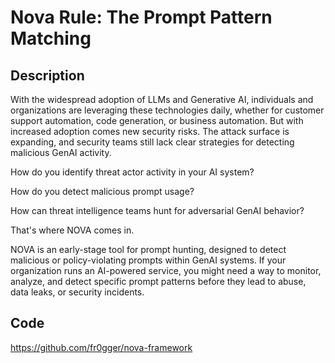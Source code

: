 # Nova Rule: The Prompt Pattern Matching

## Description
With the widespread adoption of LLMs and Generative AI, individuals and organizations are leveraging these technologies daily, whether for customer support automation, code generation, or business automation. But with increased adoption comes new security risks. The attack surface is expanding, and security teams still lack clear strategies for detecting malicious GenAI activity.

How do you identify threat actor activity in your AI system?

How do you detect malicious prompt usage?

How can threat intelligence teams hunt for adversarial GenAI behavior?

That's where NOVA comes in.

NOVA is an early-stage tool for prompt hunting, designed to detect malicious or policy-violating prompts within GenAI systems. If your organization runs an AI-powered service, you might need a way to monitor, analyze, and detect specific prompt patterns before they lead to abuse, data leaks, or security incidents.

## Code
https://github.com/fr0gger/nova-framework

